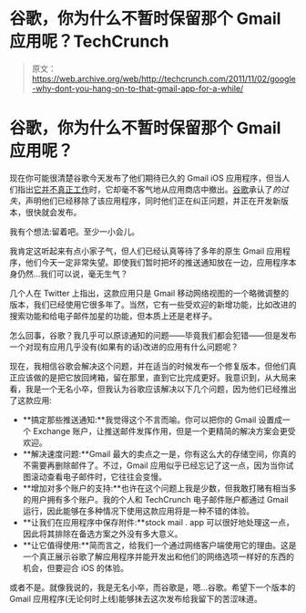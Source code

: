 # 谷歌，你为什么不暂时保留那个 Gmail 应用呢？TechCrunch

> 原文：<https://web.archive.org/web/http://techcrunch.com/2011/11/02/google-why-dont-you-hang-on-to-that-gmail-app-for-a-while/>

# 谷歌，你为什么不暂时保留那个 Gmail 应用呢？

现在你可能很清楚谷歌今天发布了他们期待已久的 Gmail iOS 应用程序，但当人们指出[它并不真正工作](https://web.archive.org/web/20230203131009/https://techcrunch.com/2011/11/02/new-gmail-app-for-iphone-is-unusable-shows-errors-on-launch/)时，它却毫不客气地从应用商店中撤出。[谷歌](https://web.archive.org/web/20230203131009/http://gmailblog.blogspot.com/2011/11/introducing-gmail-app-for-iphone-ipad.html)承认了*的过失*，声明他们已经移除了该应用程序，同时他们正在纠正问题，并正在开发新版本，很快就会发布。

我有个想法:留着吧。至少一小会儿。

我肯定这听起来有点小家子气，但人们已经认真等待了多年的原生 Gmail 应用程序，他们今天一定非常失望。即使我们暂时把坏的推送通知放在一边，应用程序本身仍然…我们可以说，毫无生气？

几个人在 Twitter 上指出，这款应用只是 Gmail 移动网络视图的一个略微调整的版本，我们已经使用它很多年了。当然，它有一些受欢迎的新增功能，比如改进的搜索功能和给电子邮件加星的功能，但本质上还是老样子。

怎么回事，谷歌？我几乎可以原谅通知的问题——毕竟我们都会犯错——但是发布一个对现有应用几乎没有(如果有的话)改进的应用有什么问题呢？

现在，我相信谷歌会解决这个问题，并在适当的时候发布一个修复版本，但他们真正应该做的是把它放回烤箱，留在那里，直到它比完成更好。我意识到，从大局来看，我是一个无名小卒，但我认为谷歌应该解决以下几个问题，因为他们已经推出了这款应用:

*   **搞定那些推送通知:**我觉得这个不言而喻。你可以把你的 Gmail 设置成一个 Exchange 账户，让推送邮件发挥作用，但是一个更精简的解决方案会更受欢迎。
*   **解决速度问题:**Gmail 最大的卖点之一是，你有这么大的存储空间，你真的不需要再删除邮件了。不过，Gmail 应用似乎已经忘记了这一点，因为当你试图滚动查看电子邮件时，它往往会变慢。
*   **增加对多个账户的支持:**也许在这个问题上我是少数，但我敢打赌有相当多的用户拥有多个账户。我的个人和 TechCrunch 电子邮件账户都通过 Gmail 运行，因此能够在多种情况下使用这款应用将是一种不错的体验。
*   **让我们在应用程序中保存附件:**stock mail . app 可以很好地处理这一点，因此将其排除在备选方案之外没有多大意义。
*   **让它值得使用:**简而言之，给我们一个通过网络客户端使用它的理由。这是一个真正展示谷歌了解应用程序并能开发出和他们的网络选项一样好的东西的机会，但要迎合 iOS 的体验。

或者不是。就像我说的，我是无名小卒，而谷歌是，嗯…谷歌。希望下一个版本的 Gmail 应用程序(无论何时上线)能够抹去这次发布给我留下的苦涩味道。